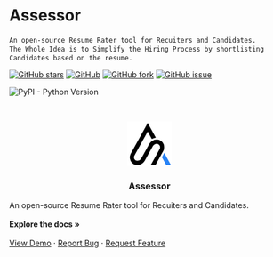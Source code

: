 # Assessor
```
An open-source Resume Rater tool for Recuiters and Candidates. 
The Whole Idea is to Simplify the Hiring Process by shortlisting Candidates based on the resume. 
```
[![GitHub stars](https://img.shields.io/github/stars/Yashdew/Assessor)](https://github.com/Yashdew/Assessor/stargazers)
[![GitHub](https://img.shields.io/github/license/Yashdew/Assessor)](https://github.com/Yashdew/Assessor/blob/main/LICENSE) 
[![GitHub fork](https://img.shields.io/github/forks/Yashdew/Assessor)](https://github.com/Yashdew/Assessor/network/members)
[![GitHub issue](https://img.shields.io/github/issues/Yashdew/Assessor)](https://github.com/Yashdew/Assessor/issues)


![PyPI - Python Version](https://img.shields.io/pypi/pyversions/Django.svg)

<!-- PROJECT LOGO -->
<br />
<p align="center">
  <a >
    <img src="img/logo.png" alt="Logo" width="80" height="80">
  </a>

  <h3 align="center">Assessor</h3>

  <p align="center">
   
An open-source Resume Rater tool for Recuiters and Candidates.  
    <br />
    <a ><strong>Explore the docs »</strong></a>
    <br />
    <br />
    <a href="https://assessor-nagjcfdvp-yashdew.vercel.app/">View Demo</a>
    ·
    <a href="https://github.com/Yashdew/Assessor/issues">Report Bug</a>
    ·
    <a href="https://github.com/Yashdew/Assessor/issues">Request Feature</a>
  </p>
</p>
